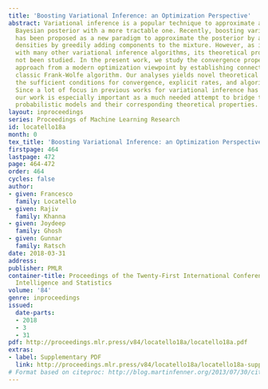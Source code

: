 ```yaml
---
title: 'Boosting Variational Inference: an Optimization Perspective'
abstract: Variational inference is a popular technique to approximate a possibly intractable
  Bayesian posterior with a more tractable one. Recently, boosting variational inference
  has been proposed as a new paradigm to approximate the posterior by a mixture of
  densities by greedily adding components to the mixture. However, as is the case
  with many other variational inference algorithms, its theoretical properties have
  not been studied. In the present work, we study the convergence properties of this
  approach from a modern optimization viewpoint by establishing connections to the
  classic Frank-Wolfe algorithm. Our analyses yields novel theoretical insights regarding
  the sufficient conditions for convergence, explicit rates, and algorithmic simplifications.
  Since a lot of focus in previous works for variational inference has been on tractability,
  our work is especially important as a much needed attempt to bridge the gap between
  probabilistic models and their corresponding theoretical properties.
layout: inproceedings
series: Proceedings of Machine Learning Research
id: locatello18a
month: 0
tex_title: 'Boosting Variational Inference: an Optimization Perspective'
firstpage: 464
lastpage: 472
page: 464-472
order: 464
cycles: false
author:
- given: Francesco
  family: Locatello
- given: Rajiv
  family: Khanna
- given: Joydeep
  family: Ghosh
- given: Gunnar
  family: Ratsch
date: 2018-03-31
address: 
publisher: PMLR
container-title: Proceedings of the Twenty-First International Conference on Artficial
  Intelligence and Statistics
volume: '84'
genre: inproceedings
issued:
  date-parts:
  - 2018
  - 3
  - 31
pdf: http://proceedings.mlr.press/v84/locatello18a/locatello18a.pdf
extras:
- label: Supplementary PDF
  link: http://proceedings.mlr.press/v84/locatello18a/locatello18a-supp.pdf
# Format based on citeproc: http://blog.martinfenner.org/2013/07/30/citeproc-yaml-for-bibliographies/
---
```

